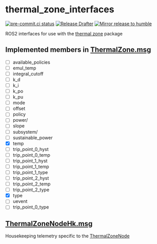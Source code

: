 # thermal_zone_interfaces
[![pre-commit.ci status](https://results.pre-commit.ci/badge/github/NathanaelGandhi/thermal_zone_interfaces/main.svg)](https://results.pre-commit.ci/latest/github/NathanaelGandhi/thermal_zone_interfaces/main)
[![Release Drafter](https://github.com/NathanaelGandhi/thermal_zone_interfaces/actions/workflows/release-drafter.yml/badge.svg?branch=release)](https://github.com/NathanaelGandhi/thermal_zone_interfaces/actions/workflows/release-drafter.yml)
[![Mirror release to humble](https://github.com/NathanaelGandhi/thermal_zone_interfaces/actions/workflows/mirror-release-to-humble.yaml/badge.svg?branch=release)](https://github.com/NathanaelGandhi/thermal_zone_interfaces/actions/workflows/mirror-release-to-humble.yaml)

ROS2 interfaces for use with the [thermal zone](https://github.com/NathanaelGandhi/thermal_zone) package

## Implemented members in [ThermalZone.msg](msg/ThermalZone.msg)
- [ ] available_policies
- [ ] emul_temp
- [ ] integral_cutoff
- [ ] k_d
- [ ] k_i
- [ ] k_po
- [ ] k_pu
- [ ] mode
- [ ] offset
- [ ] policy
- [ ] power/
- [ ] slope
- [ ] subsystem/
- [ ] sustainable_power
- [x] temp
- [ ] trip_point_0_hyst
- [ ] trip_point_0_temp
- [ ] trip_point_1_hyst
- [ ] trip_point_1_temp
- [ ] trip_point_1_type
- [ ] trip_point_2_hyst
- [ ] trip_point_2_temp
- [ ] trip_point_2_type
- [x] type
- [ ] uevent
- [ ] trip_point_0_type

## [ThermalZoneNodeHk.msg](msg/ThermalZoneNodeHk.msg)
Housekeeping telemetry specific to the [ThermalZoneNode](https://github.com/NathanaelGandhi/thermal_zone/blob/main/include/thermal_zone/thermal_zone_node.hpp)
